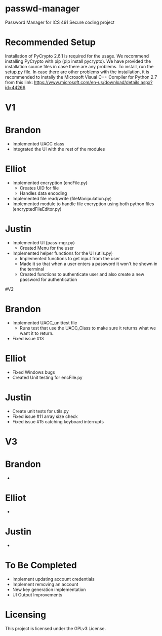 # passwd-manager
Password Manager for ICS 491 Secure coding project

# Recommended Setup
Installation of PyCrypto 2.6.1 is required for the usage. We recommend installing PyCrypto with pip (pip install pycrypto). We have provided the installation source files in case there are any problems. To install, run the setup.py file. In case there are other problems with the installation, it is recommended to instally the Microsoft Visual C++ Compiler for Python 2.7 from this link: https://www.microsoft.com/en-us/download/details.aspx?id=44266.

# V1
# Brandon
* Implemented UACC class
* Integrated the UI with the rest of the modules


# Elliot
* Implemented encryption (encFile.py)
    * Creates UID for file
    * Handles data encoding
* Implemented file read/write (fileManipulation.py)
* Implemented module to handle file encryption using both python files (encryptedFileEditor.py)

# Justin 
* Implemented UI (pass-mgr.py)
    * Created Menu for the user
* Implemented helper functions for the UI (utils.py)
    * Implemented functions to get input from the user
    * Made it so that when a user enters a password it won't be shown in the terminal
    * Created functions to authenticate user and also create a new password for authentication
   

#V2

# Brandon
* Implemented UACC_unittest file
    * Runs test that use the UACC_Class to make sure it returns what we want it to return.  
* Fixed issue #13

# Elliot
* Fixed Windows bugs 
* Created Unit testing for encFile.py

# Justin 
* Create unit tests for utils.py
* Fixed issue #11 array size check
* Fixed issue #15 catching keyboard interrupts 


# V3
# Brandon
*

# Elliot
*

# Justin 
*


# To Be Completed
* Implement updating account credentials
* Implement removing an account
* New key generation implementation
* UI Output Improvements


# Licensing
This project is licensed under the GPLv3 License.
